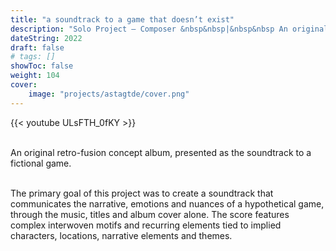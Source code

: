 ```yaml
---
title: "a soundtrack to a game that doesn’t exist"
description: "Solo Project – Composer &nbsp&nbsp|&nbsp&nbsp An original retro-fusion concept album, presented as the soundtrack to a fictional game."
dateString: 2022
draft: false
# tags: []
showToc: false
weight: 104
cover:
    image: "projects/astagtde/cover.png"
--- 
```

{{< youtube ULsFTH_0fKY >}}

<br>
An original retro-fusion concept album, presented as the soundtrack to a fictional game.<br><br>

The primary goal of this project was to create a soundtrack that communicates the narrative, emotions and nuances of a hypothetical game, through the music, titles and album cover alone. The score features complex interwoven motifs and recurring elements tied to implied characters, locations, narrative elements and themes.